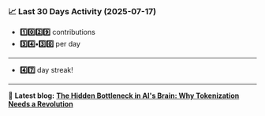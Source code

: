 <!--START_STATS-->
### 📈 Last 30 Days Activity (2025-07-17)  
- **1️⃣0️⃣2️⃣9️⃣** contributions  
- **3️⃣4️⃣•3️⃣0️⃣** per day
---
- **4️⃣7️⃣** day streak!
---
📝 **Latest blog:** [**The Hidden Bottleneck in AI's Brain: Why Tokenization Needs a Revolution**](https://andriak.com/blog/tokenization-revolution)
<!--END_STATS-->
